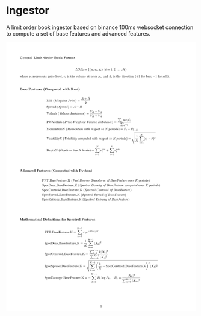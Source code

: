 # Ingestor

A limit order book ingestor based on binance 100ms websocket connection to compute a set of base features and advanced 
features.

![Limit Order Book Formulas](assets/0.png)
